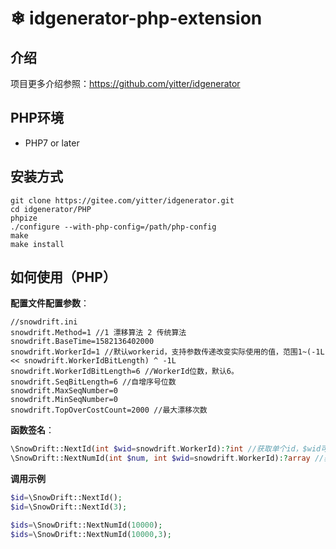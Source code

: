 #  ❄ idgenerator-php-extension

## 介绍
项目更多介绍参照：https://github.com/yitter/idgenerator

## PHP环境

* PHP7 or later

## 安装方式

```shell
git clone https://gitee.com/yitter/idgenerator.git
cd idgenerator/PHP
phpize
./configure --with-php-config=/path/php-config
make
make install
```

## 如何使用（PHP）

**配置文件配置参数**：
```shell
//snowdrift.ini
snowdrift.Method=1 //1 漂移算法 2 传统算法
snowdrift.BaseTime=1582136402000
snowdrift.WorkerId=1 //默认workerid，支持参数传递改变实际使用的值，范围1~(-1L << snowdrift.WorkerIdBitLength) ^ -1L
snowdrift.WorkerIdBitLength=6 //WorkerId位数，默认6。
snowdrift.SeqBitLength=6 //自增序号位数
snowdrift.MaxSeqNumber=0
snowdrift.MinSeqNumber=0
snowdrift.TopOverCostCount=2000 //最大漂移次数
```

**函数签名**：
```php
\SnowDrift::NextId(int $wid=snowdrift.WorkerId):?int //获取单个id，$wid可选，默认值=snowdrift.WorkerId
\SnowDrift::NextNumId(int $num, int $wid=snowdrift.WorkerId):?array //获取$num个id，$wid可选，默认值=snowdrift.WorkerId
```

**调用示例**
```php
$id=\SnowDrift::NextId();
$id=\SnowDrift::NextId(3);

$ids=\SnowDrift::NextNumId(10000);
$ids=\SnowDrift::NextNumId(10000,3);
```
